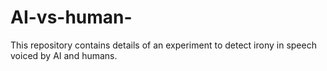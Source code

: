 # AI-vs-human-
This repository contains details of an experiment to detect irony in speech voiced by AI and humans.
